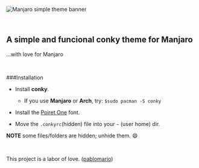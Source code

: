 <img src="https://github.com/pablomario/Manjaro-simple-conky-theme/blob/master/main-simple-conky.png" 
alt="Manjaro simple theme banner" align="center" />

<br />

A simple and funcional conky theme for Manjaro
---

...with love for Manjaro 

<br />

###Installation

* Install **conky**.
    * If you use **Manjaro** or **Arch**, try: <code>$sudo pacman -S conky</code>

* Install the [Poiret One](https://www.google.com/fonts/specimen/Poiret+One) font.

* Move the `.conkyrc`(hidden) file into your `~` (user home) dir.

**NOTE** some files/folders are hidden; unhide them. :smile:


<br />


This project is a labor of love. ([pablomario](http://bytelchus.com/)) 
